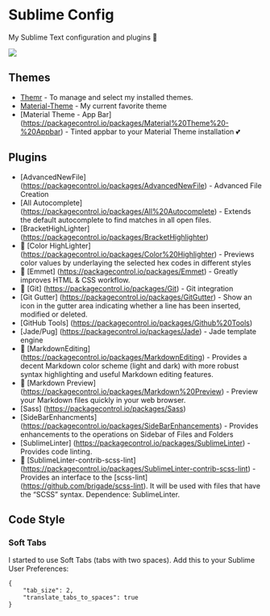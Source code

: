 # Sublime Config
My Sublime Text configuration and plugins :green_heart:

![][https://github.com/jordanamorais/sublime-config/blob/master/img/sublime-config.JPG]

## Themes ##

* [Themr](https://packagecontrol.io/packages/Themr) - To manage and select my installed themes.
* [Material-Theme](https://packagecontrol.io/packages/Material%20Theme) - My current favorite theme
* [Material Theme - App Bar] (https://packagecontrol.io/packages/Material%20Theme%20-%20Appbar) - Tinted appbar to your Material Theme installation :two_hearts:

## Plugins ##

* [AdvancedNewFile] (https://packagecontrol.io/packages/AdvancedNewFile) - Advanced File Creation
* [All Autocomplete] (https://packagecontrol.io/packages/All%20Autocomplete) - Extends the default autocomplete to find matches in all open files.
* [BracketHighLighter] (https://packagecontrol.io/packages/BracketHighlighter)
* :star2: [Color HighLighter] (https://packagecontrol.io/packages/Color%20Highlighter) - Previews color values by underlaying the selected hex codes in different styles
* :star2: [Emmet] (https://packagecontrol.io/packages/Emmet) - Greatly improves HTML & CSS workflow.
* :star2: [Git] (https://packagecontrol.io/packages/Git) - Git integration
* [Git Gutter] (https://packagecontrol.io/packages/GitGutter) - Show an icon in the gutter area indicating whether a line has been inserted, modified or deleted.
* [GitHub Tools] (https://packagecontrol.io/packages/Github%20Tools)
* [Jade/Pug] (https://packagecontrol.io/packages/Jade) - Jade template engine
* :star2: [MarkdownEditing] (https://packagecontrol.io/packages/MarkdownEditing) - Provides a decent Markdown color scheme (light and dark) with more robust syntax highlighting and useful Markdown editing features.
* :star2: [Markdown Preview] (https://packagecontrol.io/packages/Markdown%20Preview) - Preview your Markdown files quickly in your web browser.
* [Sass] (https://packagecontrol.io/packages/Sass)
* [SideBarEnhancments] (https://packagecontrol.io/packages/SideBarEnhancements) - Provides enhancements to the operations on Sidebar of Files and Folders
* [SublimeLinter] (https://packagecontrol.io/packages/SublimeLinter) - Provides code linting.
* :star2: [SublimeLinter-contrib-scss-lint] (https://packagecontrol.io/packages/SublimeLinter-contrib-scss-lint) - Provides an interface to the [scss-lint] (https://github.com/brigade/scss-lint). It will be used with files that have the “SCSS” syntax. Dependence: SublimeLinter.

## Code Style ##

### Soft Tabs ###
I started to use Soft Tabs (tabs with two spaces). Add this to your Sublime User Preferences:

``` 
{
    "tab_size": 2,
    "translate_tabs_to_spaces": true
}
```



[https://github.com/jordanamorais/sublime-config/blob/master/img/sublime-config.JPG]: https://github.com/jordanamorais/sublime-config/blob/master/img/sublime-config.JPG
